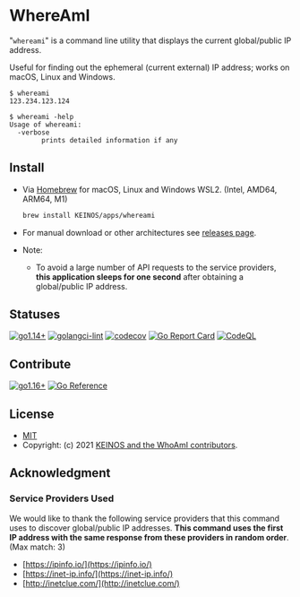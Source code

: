 # WhereAmI

"`whereami`" is a command line utility that displays the current global/public IP address.

Useful for finding out the ephemeral (current external) IP address; works on macOS, Linux and Windows.

```shellsession
$ whereami
123.234.123.124
```

```shellsession
$ whereami -help
Usage of whereami:
  -verbose
        prints detailed information if any
```

## Install

- Via [Homebrew](https://brew.sh/) for macOS, Linux and Windows WSL2. (Intel, AMD64, ARM64, M1)

    ```bash
    brew install KEINOS/apps/whereami
    ```

- For manual download or other architectures see [releases page](https://github.com/KEINOS/whereami/releases/latest).
- Note:
    - To avoid a large number of API requests to the service providers, **this application sleeps for one second** after obtaining a global/public IP address.

## Statuses

[![go1.14+](https://github.com/KEINOS/whereami/actions/workflows/go-versions.yml/badge.svg)](https://github.com/KEINOS/whereami/actions/workflows/go-versions.yml)
[![golangci-lint](https://github.com/KEINOS/whereami/actions/workflows/golangci-lint.yml/badge.svg)](https://github.com/KEINOS/whereami/actions/workflows/golangci-lint.yml)
[![codecov](https://codecov.io/gh/KEINOS/whereami/branch/main/graph/badge.svg?token=wwZpJLfm0l)](https://codecov.io/gh/KEINOS/whereami)
[![Go Report Card](https://goreportcard.com/badge/github.com/KEINOS/dev-go)](https://goreportcard.com/report/github.com/KEINOS/dev-go)
[![CodeQL](https://github.com/KEINOS/whereami/actions/workflows/codeQL-analysis.yml/badge.svg)](https://github.com/KEINOS/whereami/actions/workflows/codeQL-analysis.yml)

## Contribute

[![go1.16+](https://img.shields.io/badge/Go-1.16+-blue?logo=go)](https://github.com/KEINOS/whereami/actions/workflows/go-versions.yml "Supported versions")
[![Go Reference](https://pkg.go.dev/badge/github.com/KEINOS/whereami.svg)](https://pkg.go.dev/github.com/KEINOS/whereami/)

## License

- [MIT](https://github.com/KEINOS/whereami/blob/main/LICENSE)
- Copyright: (c) 2021 [KEINOS and the WhoAmI contributors](https://github.com/KEINOS/whereami/graphs/contributors).

## Acknowledgment

### Service Providers Used

We would like to thank the following service providers that this command uses to discover global/public IP addresses.
**This command uses the first IP address with the same response from these providers in random order**. (Max match: 3)

- [https://ipinfo.io/](https://ipinfo.io/)
- [https://inet-ip.info/](https://inet-ip.info/)
- [http://inetclue.com/](http://inetclue.com/)
